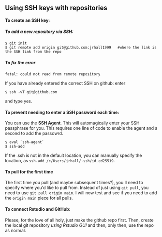
## Using SSH keys with repositories
#### To create an SSH key:



##### To add a new repository via SSH:
```
$ git init
$ git remote add origin git@github.com:jrhall1999   #where the link is the SSH link from the repo
```


##### To fix the error
 ```git@github.com: permission denied (publickey).
fatal: could not read from remote repository
```

If you have already entered the correct SSH on github:
enter
```
$ ssh -vT git@github.com
```
and type yes.
#### To prevent needing to enter a SSH password each time:
You can use the **SSH Agent**. This will automagically enter
your SSH passphrase for you. This requires one line
of code to enable the agent and a second to add the passowrd.
```
$ eval `ssh-agent`
$ ssh-add
```
If the .ssh is not in the default location, you can
manually specify the location, as `ssh-add /c/Users/jrhall/.ssh/id_ed25519`.

#### To pull for the first time
The first time you pull (and maybe subsequent times?), you'll need
to specify where you'd like to pull from. Instead of just using `git pull`,
you need to use `git pull origin main`. I will now test
and see if you need to add the `origin main` piece for all pulls.

#### To connect Rstudio and GitHub:
Please, for the love of all holy, just make the github repo first. Then, create the local git repository *using Rstudio GUI* and then, only then, use the repo as normal.
